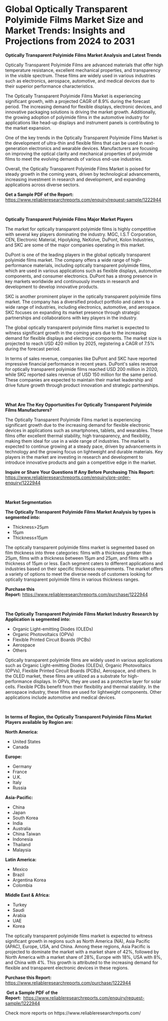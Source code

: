 <p><h1>Global Optically Transparent Polyimide Films Market Size and Market Trends: Insights and Projections from 2024 to 2031</h1></p><p><strong>Optically Transparent Polyimide Films Market Analysis and Latest Trends</strong></p>
<p><p>Optically Transparent Polyimide Films are advanced materials that offer high temperature resistance, excellent mechanical properties, and transparency in the visible spectrum. These films are widely used in various industries such as electronics, aerospace, automotive, and medical devices due to their superior performance characteristics.</p><p>The Optically Transparent Polyimide Films Market is experiencing significant growth, with a projected CAGR of 8.9% during the forecast period. The increasing demand for flexible displays, electronic devices, and innovative packaging solutions is driving the market growth. Additionally, the growing adoption of polyimide films in the automotive industry for applications like head-up displays and instrument panels is contributing to the market expansion.</p><p>One of the key trends in the Optically Transparent Polyimide Films Market is the development of ultra-thin and flexible films that can be used in next-generation electronics and wearable devices. Manufacturers are focusing on improving the optical clarity and mechanical properties of polyimide films to meet the evolving demands of various end-use industries.</p><p>Overall, the Optically Transparent Polyimide Films Market is poised for steady growth in the coming years, driven by technological advancements, increasing investment in research and development, and expanding applications across diverse sectors.</p></p>
<p><strong>Get a Sample PDF of the Report:&nbsp;</strong> <a href="https://www.reliableresearchreports.com/enquiry/request-sample/1222944">https://www.reliableresearchreports.com/enquiry/request-sample/1222944</a></p>
<p>&nbsp;</p>
<p><strong>Optically Transparent Polyimide Films Major Market Players</strong></p>
<p><p>The market for optically transparent polyimide films is highly competitive with several key players dominating the industry. MGC, I.S.T Corporation, CEN, Electronic Material, Hipolyking, NeXolve, DuPont, Kolon Industries, and SKC are some of the major companies operating in this market.</p><p>DuPont is one of the leading players in the global optically transparent polyimide films market. The company offers a wide range of high-performance materials, including optically transparent polyimide films, which are used in various applications such as flexible displays, automotive components, and consumer electronics. DuPont has a strong presence in key markets worldwide and continuously invests in research and development to develop innovative products.</p><p>SKC is another prominent player in the optically transparent polyimide films market. The company has a diversified product portfolio and caters to a wide range of industries, including electronics, automotive, and aerospace. SKC focuses on expanding its market presence through strategic partnerships and collaborations with key players in the industry.</p><p>The global optically transparent polyimide films market is expected to witness significant growth in the coming years due to the increasing demand for flexible displays and electronic components. The market size is projected to reach USD 420 million by 2025, registering a CAGR of 7.5% during the forecast period.</p><p>In terms of sales revenue, companies like DuPont and SKC have reported impressive financial performance in recent years. DuPont's sales revenue for optically transparent polyimide films reached USD 200 million in 2020, while SKC reported sales revenue of USD 150 million for the same period. These companies are expected to maintain their market leadership and drive future growth through product innovation and strategic partnerships.</p></p>
<p>&nbsp;</p>
<p><strong>What Are The Key Opportunities For Optically Transparent Polyimide Films Manufacturers?</strong></p>
<p><p>The Optically Transparent Polyimide Films market is experiencing significant growth due to the increasing demand for flexible electronic devices in applications such as smartphones, tablets, and wearables. These films offer excellent thermal stability, high transparency, and flexibility, making them ideal for use in a wide range of industries. The market is expected to continue growing at a steady pace, driven by advancements in technology and the growing focus on lightweight and durable materials. Key players in the market are investing in research and development to introduce innovative products and gain a competitive edge in the market.</p></p>
<p><strong>Inquire or Share Your Questions If Any Before Purchasing This Report:</strong> <a href="https://www.reliableresearchreports.com/enquiry/pre-order-enquiry/1222944">https://www.reliableresearchreports.com/enquiry/pre-order-enquiry/1222944</a></p>
<p>&nbsp;</p>
<p><strong>Market Segmentation</strong></p>
<p><strong>The Optically Transparent Polyimide Films Market Analysis by types is segmented into:</strong></p>
<p><ul><li>Thickness>25μm</li><li>15μm<Thickness≤25μm</li><li>Thickness≤15μm</li></ul></p>
<p><p>The optically transparent polyimide films market is segmented based on film thickness into three categories: films with a thickness greater than 25μm, films with a thickness between 15μm and 25μm, and films with a thickness of 15μm or less. Each segment caters to different applications and industries based on their specific thickness requirements. The market offers a variety of options to meet the diverse needs of customers looking for optically transparent polyimide films in various thickness ranges.</p></p>
<p><strong>Purchase this Report:&nbsp;</strong><a href="https://www.reliableresearchreports.com/purchase/1222944">https://www.reliableresearchreports.com/purchase/1222944</a></p>
<p>&nbsp;</p>
<p><strong>The Optically Transparent Polyimide Films Market Industry Research by Application is segmented into:</strong></p>
<p><ul><li>Organic Light-emitting Diodes (OLEDs)</li><li>Organic Photovoltaics (OPVs)</li><li>Flexible Printed Circuit Boards (PCBs)</li><li>Aerospace</li><li>Others</li></ul></p>
<p><p>Optically transparent polyimide films are widely used in various applications such as Organic Light-emitting Diodes (OLEDs), Organic Photovoltaics (OPVs), Flexible Printed Circuit Boards (PCBs), Aerospace, and others. In the OLED market, these films are utilized as a substrate for high-performance displays. In OPVs, they are used as a protective layer for solar cells. Flexible PCBs benefit from their flexibility and thermal stability. In the aerospace industry, these films are used for lightweight components. Other applications include automotive and medical devices.</p></p>
<p>&nbsp;</p>
<p><strong>In terms of Region, the Optically Transparent Polyimide Films Market Players available by Region are:</strong></p>
<p>
    <p> <strong> North America: </strong>
        <ul>
            <li>United States</li>
            <li>Canada</li>
        </ul>
        </p> 
    <p> <strong> Europe: </strong>
        <ul>
            <li>Germany</li>
            <li>France</li>
            <li>U.K.</li>
            <li>Italy</li>
            <li>Russia</li>
        </ul>
        </p> 
    <p> <strong> Asia-Pacific: </strong>
        <ul>
            <li>China</li>
            <li>Japan</li>
            <li>South Korea</li>
            <li>India</li>
            <li>Australia</li>
            <li>China Taiwan</li>
            <li>Indonesia</li>
            <li>Thailand</li>
            <li>Malaysia</li>
        </ul>
        </p> 
    <p> <strong> Latin America: </strong>
        <ul>
            <li>Mexico</li>
            <li>Brazil</li>
            <li>Argentina Korea</li>
            <li>Colombia</li>
        </ul>
        </p> 
    <p> <strong> Middle East & Africa: </strong>
        <ul>
            <li>Turkey</li>
            <li>Saudi</li>
            <li>Arabia</li>
            <li>UAE</li>
            <li>Korea</li>
        </ul>
    </p>
    </p>
<p><p>The optically transparent polyimide films market is expected to witness significant growth in regions such as North America (NA), Asia Pacific (APAC), Europe, USA, and China. Among these regions, Asia Pacific is projected to dominate the market with a market share of 42%, followed by North America with a market share of 28%, Europe with 18%, USA with 8%, and China with 4%. This growth is attributed to the increasing demand for flexible and transparent electronic devices in these regions.</p></p>
<p><strong>Purchase this Report: </strong><a href="https://www.reliableresearchreports.com/purchase/1222944">https://www.reliableresearchreports.com/purchase/1222944</a></p>
<p>&nbsp;<strong>Get a Sample PDF of the Report:&nbsp;&nbsp;</strong><a href="https://www.reliableresearchreports.com/enquiry/request-sample/1222944">https://www.reliableresearchreports.com/enquiry/request-sample/1222944</a></p>
<p><strong></strong></p>
<p>Check more reports on https://www.reliableresearchreports.com/</p>